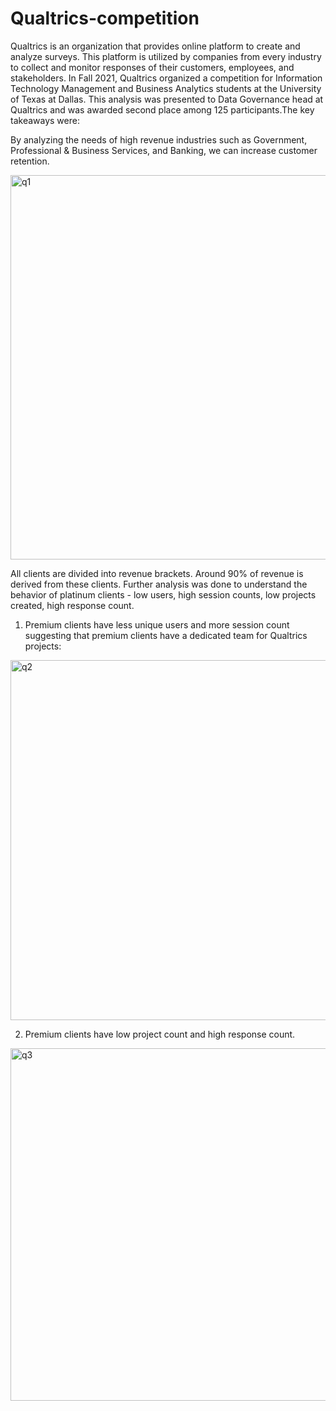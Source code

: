 # Qualtrics-competition
Qualtrics is an organization that provides online platform to create and analyze surveys. This platform is utilized by companies from every industry to collect and monitor responses of their customers, employees, and stakeholders. 
In Fall 2021, Qualtrics organized a competition for Information Technology Management and Business Analytics students at the University of Texas at Dallas. 
This analysis was presented to Data Governance head at Qualtrics and was awarded second place among 125 participants.The key takeaways were:

By analyzing the needs of high revenue industries such as Government, Professional & Business Services, and Banking, we can increase customer retention.

<img width="615" alt="q1" src="https://user-images.githubusercontent.com/96445798/210302383-6fd864c7-6d99-42bb-850b-0329d3fbe91e.PNG">

All clients are divided into revenue brackets. Around 90% of revenue is derived from these clients. Further analysis was done to understand the behavior of platinum clients - low users, high session counts, low projects created, high response count.

1. Premium clients have less unique users and more session count suggesting that premium clients have a dedicated team for Qualtrics projects:

<img width="576" alt="q2" src="https://user-images.githubusercontent.com/96445798/210302713-934b99db-7138-40e5-b848-005a43d147a0.PNG">

2. Premium clients have low project count and high response count.

<img width="564" alt="q3" src="https://user-images.githubusercontent.com/96445798/210302771-c06377b5-29ae-4923-87dd-87ae9113b42e.PNG">








